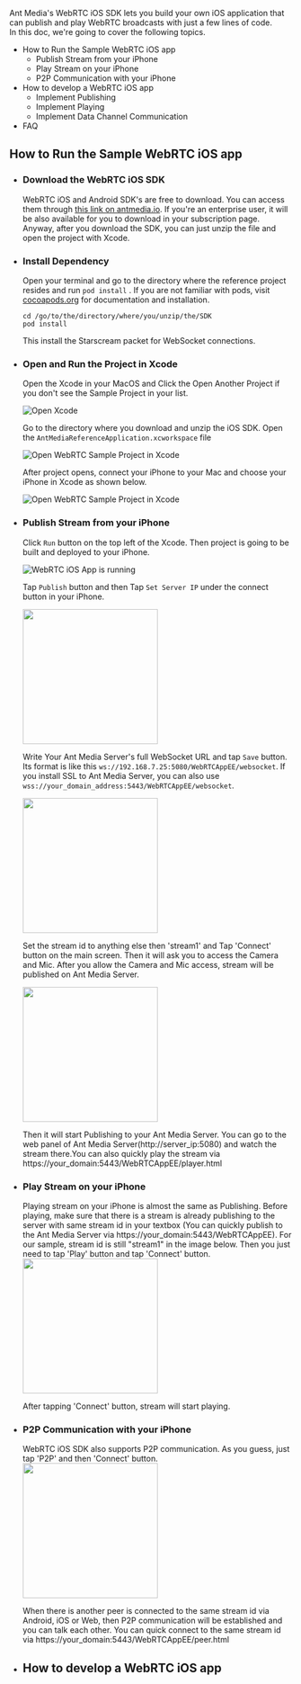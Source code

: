 Ant Media's WebRTC iOS SDK lets you build your own iOS application that can publish and play WebRTC broadcasts with just a few lines of code.   
In this doc, we're going to cover the following topics. 
* How to Run the Sample WebRTC iOS app
  * Publish Stream from your iPhone
  * Play Stream on your iPhone
  * P2P Communication with your iPhone
* How to develop a WebRTC iOS app
  * Implement Publishing
  * Implement Playing
  * Implement Data Channel Communication
* FAQ 

## How to Run the Sample WebRTC iOS app

* ### Download the WebRTC iOS SDK
  WebRTC iOS and Android SDK's are free to download. You can access them through [this link on antmedia.io](https://antmedia.io/free-webrtc-android-ios-sdk/). If you're an enterprise user, it will be also available for you to download in your subscription page. Anyway, after you download the SDK, you can just unzip the file and open the project with Xcode. 

* ### Install Dependency

  Open your terminal and go to the directory where the reference project resides and run `pod install` . If you are not familiar with pods, visit [cocoapods.org](https://cocoapods.org/) for documentation and installation. 

  ```
  cd /go/to/the/directory/where/you/unzip/the/SDK
  pod install
  ```
  This install the Starscream packet for WebSocket connections. 

* ### Open and Run the Project in Xcode

  Open the Xcode in your MacOS and Click the Open Another Project if you don't see the Sample Project in your list.

  ![Open Xcode](./images/Xcode_open_another_project.png)

  Go to the directory where you download and unzip the iOS SDK. Open the `AntMediaReferenceApplication.xcworkspace` file

  ![Open WebRTC Sample Project in Xcode](./images/open_sample_project.png)

  After project opens, connect your iPhone to your Mac and choose your iPhone in Xcode as shown below. 

  ![Open WebRTC Sample Project in Xcode](./images/choose_your_iphone_in_xcode.png)

* ### Publish Stream from your iPhone 

  Click `Run` button on the top left of the Xcode. Then project is going to be built and deployed to your iPhone. 

  ![WebRTC iOS App is running](./images/choose_your_iphone_in_xcode.png)

  Tap `Publish` button and then Tap `Set Server IP` under the connect button in your iPhone. 

  <img src="./images/tap_publish_button.png" width=240 />


  Write Your Ant Media Server's full WebSocket URL and tap `Save` button. Its format is like this `ws://192.168.7.25:5080/WebRTCAppEE/websocket`. If you install SSL to Ant Media Server, you can also use `wss://your_domain_address:5443/WebRTCAppEE/websocket`.

  <img src="./images/set_server_ip.png" width=240 />


  Set the stream id to anything else then 'stream1' and Tap 'Connect' button on the main screen. Then it will ask you to access the Camera and Mic. After you allow the Camera and Mic access, stream will be published on Ant Media Server. 
 
  <img src="./images/access_camera_ios.png" width=240 />

  Then it will start Publishing to your Ant Media Server. You can go to the web panel of Ant Media Server(http://server_ip:5080) and watch the stream there.You can also quickly play the stream via https://your_domain:5443/WebRTCAppEE/player.html

* ### Play Stream on your iPhone
  Playing stream on your iPhone is almost the same as Publishing. Before playing, make sure that there is a stream is already publishing to the server with same stream id in your textbox (You can quickly publish to the Ant Media Server via https://your_domain:5443/WebRTCAppEE). For our sample, stream id is still "stream1" in the image below. Then you just need to tap 'Play' button and tap 'Connect' button.  
  <img src="./images/tap_play_button.png" width=240 />

  After tapping 'Connect' button, stream will start playing. 

* ### P2P Communication with your iPhone
  WebRTC iOS SDK also supports P2P communication. As you guess, just tap 'P2P' and then 'Connect' button. 
  <img src="./images/tap_p2p_button.png" width=240 />

  When there is another peer is connected to the same stream id via Android, iOS or Web, then P2P communication will be established and you can talk each other. You can quick connect to the same stream id via https://your_domain:5443/WebRTCAppEE/peer.html


* ## How to develop a WebRTC iOS app

 





  





